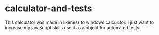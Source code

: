 # calculator-and-tests
This calculator was made in likeness to windows calculator. I just want to increase my javaScript skills use it as a object for automated tests.
